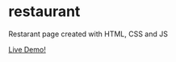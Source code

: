 # restaurant

Restarant page created with HTML, CSS and JS

[Live Demo!](https://nicolastrucco.github.io/restaurant/)

